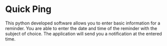 # Quick Ping

This python developed software allows you to enter basic information for a reminder. You are able to enter the date and time of the reminder with the subject of choice. The application will send you a notification at the entered time.
